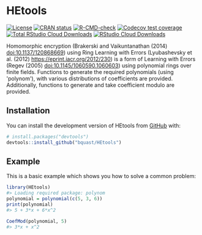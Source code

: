 
<!-- README.md is generated from README.Rmd. Please edit that file -->

# HEtools

<!-- badges: start -->
  [![License](https://img.shields.io/badge/license-GPLv3-brightgreen.svg)](https://www.gnu.org/licenses/gpl-3.0.html)
    [![CRAN status](https://www.r-pkg.org/badges/version/HEtools)](https://CRAN.R-project.org/package=HEtools)
  [![R-CMD-check](https://github.com/bquast/HEtools/actions/workflows/R-CMD-check.yaml/badge.svg)](https://github.com/bquast/HEtools/actions/workflows/R-CMD-check.yaml)
  [![Codecov test coverage](https://codecov.io/gh/bquast/HEtools/branch/main/graph/badge.svg)](https://app.codecov.io/gh/bquast/HEtools?branch=main)
  [![Total RStudio Cloud Downloads](https://cranlogs.r-pkg.org/badges/grand-total/HEtools?color=brightgreen)](https://cran.r-project.org/package=HEtools)
  [![RStudio Cloud Downloads](https://cranlogs.r-pkg.org/badges/HEtools?color=brightgreen)](https://cran.r-project.org/package=HEtools)
<!-- badges: end -->

Homomorphic encryption (Brakerski and Vaikuntanathan (2014) <doi:10.1137/120868669>) using Ring Learning with Errors (Lyubashevsky et al. (2012) <https://eprint.iacr.org/2012/230>) is a form of Learning with Errors (Regev (2005) <doi:10.1145/1060590.1060603>) using polynomial rings over finite fields. Functions to generate the required polynomials (using 'polynom'), with various distributions of coefficients are provided. Additionally, functions to generate and take coefficient modulo are provided.

## Installation

You can install the development version of HEtools from
[GitHub](https://github.com/) with:

``` r
# install.packages("devtools")
devtools::install_github("bquast/HEtools")
```

## Example

This is a basic example which shows you how to solve a common problem:

``` r
library(HEtools)
#> Loading required package: polynom
polynomial = polynomial(c(5, 3, 6))
print(polynomial)
#> 5 + 3*x + 6*x^2

CoefMod(polynomial, 5)
#> 3*x + x^2
```
